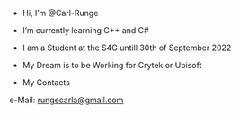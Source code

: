 - Hi, I’m @Carl-Runge

- I’m currently learning C++ and C#
- I am a Student at the S4G untill 30th of September 2022
- My Dream is to be Working for Crytek or Ubisoft


- My Contacts

e-Mail: rungecarla@gmail.com
